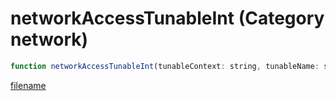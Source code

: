 # networkAccessTunableInt (Category network)

```js
function networkAccessTunableInt(tunableContext: string, tunableName: string, value: intPtr): Array
```

[filename](networkAccessTunableInt_m.md ':include')